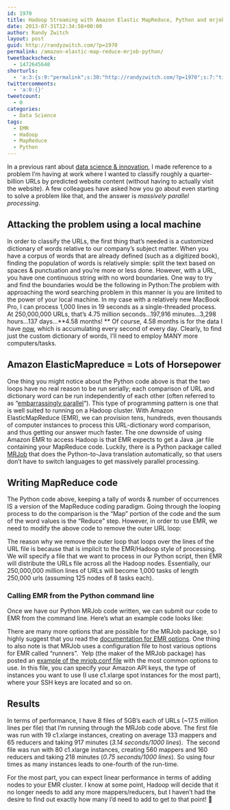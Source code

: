 ```yaml
---
id: 1970
title: Hadoop Streaming with Amazon Elastic MapReduce, Python and mrjob
date: 2013-07-31T12:34:58+00:00
author: Randy Zwitch
layout: post
guid: http://randyzwitch.com/?p=1970
permalink: /amazon-elastic-map-reduce-mrjob-python/
tweetbackscheck:
  - 1472645648
shorturls:
  - 'a:3:{s:9:"permalink";s:30:"http://randyzwitch.com/?p=1970";s:7:"tinyurl";s:26:"http://tinyurl.com/mtp872b";s:4:"isgd";s:19:"http://is.gd/l83fvh";}'
twittercomments:
  - 'a:0:{}'
tweetcount:
  - 0
categories:
  - Data Science
tags:
  - EMR
  - Hadoop
  - MapReduce
  - Python
---
```

In a previous rant about <a title="Data Science & Innovation" href="http://randyzwitch.com/data-science-innovation/" target="_blank">data science & innovation</a>, I made reference to a problem I&#8217;m having at work where I wanted to classify roughly a quarter-billion URLs by predicted website content (without having to actually visit the website). A few colleagues have asked how you go about even starting to solve a problem like that, and the answer is _massively parallel processing_.

<!--more-->

## Attacking the problem using a local machine

In order to classify the URLs, the first thing that&#8217;s needed is a customized dictionary of words relative to our company&#8217;s subject matter. When you have a corpus of words that are already defined (such as a digitized book), finding the population of words is relatively simple: split the text based on spaces & punctuation and you&#8217;re more or less done. However, with a URL, you have one continuous string with no word boundaries. One way to try and find the boundaries would be the following in Python:The problem with approaching the word searching problem in this manner is you are limited to the power of your local machine. In my case with a relatively new MacBook Pro, I can process 1,000 lines in 19 seconds as a single-threaded process. At 250,000,000 URLs, that&#8217;s 4.75 million seconds&#8230;197,916 minutes&#8230;3,298 hours&#8230;137 days&#8230;**4.58 months! ** Of course, 4.58 months is for the data I have <span style="text-decoration: underline;">now</span>, which is accumulating every second of every day. Clearly, to find just the custom dictionary of words, I&#8217;ll need to employ MANY more computers/tasks. 


  


## Amazon ElasticMapreduce = Lots of Horsepower

One thing you might notice about the Python code above is that the two loops have no real reason to be run serially; each comparison of URL and dictionary word can be run independently of each other (often referred to as &#8220;<a title="Embarassingly parallel" href="http://english.stackexchange.com/questions/83677/what-is-embarrassing-about-an-embarrassingly-parallel-problem" target="_blank">embarrassingly parallel</a>&#8220;). This type of programming pattern is one that is well suited to running on a Hadoop cluster. With Amazon ElasticMapReduce (EMR), we can provision tens, hundreds, even thousands of computer instances to process this URL-dictionary word comparison, and thus getting our answer much faster. The one downside of using Amazon EMR to access Hadoop is that EMR expects to get a Java .jar file containing your MapReduce code. Luckily, there is a Python package called <a title="MRjob Python package" href="http://pythonhosted.org/mrjob/" target="_blank">MRJob</a> that does the Python-to-Java translation automatically, so that users don&#8217;t have to switch languages to get massively parallel processing. 

## Writing MapReduce code

The Python code above, keeping a tally of words & number of occurrences IS a version of the MapReduce coding paradigm. Going through the looping process to do the comparison is the &#8220;Map&#8221; portion of the code and the sum of the word values is the &#8220;Reduce&#8221; step. However, in order to use EMR, we need to modify the above code to remove the outer URL loop:

The reason why we remove the outer loop that loops over the lines of the URL file is because that is implicit to the EMR/Hadoop style of processing. We will specify a file that we want to process in our Python script, then EMR will distribute the URLs file across all the Hadoop nodes. Essentially, our 250,000,000 million lines of URLs will become 1,000 tasks of length 250,000 urls (assuming 125 nodes of 8 tasks each).

### Calling EMR from the Python command line

Once we have our Python MRJob code written, we can submit our code to EMR from the command line. Here&#8217;s what an example code looks like:

There are many more options that are possible for the MRJob package, so I highly suggest that you read the <a title="MRJobs EMR options" href="http://pythonhosted.org/mrjob/guides/emr-quickstart.html" target="_blank">documentation for EMR options</a>. One thing to also note is that MRJob uses a configuration file to host various options for EMR called &#8220;runners&#8221;.  Yelp (the maker of the MRJob package) has posted an <a title="MRJob .conf file" href="https://github.com/Yelp/mrjob/blob/master/mrjob.conf.example" target="_blank">example of the mrjob.conf file</a> with the most common options to use. In this file, you can specify your Amazon API keys, the type of instances you want to use (I use c1.xlarge spot instances for the most part), where your SSH keys are located and so on.

## Results

In terms of performance, I have 8 files of 5GB&#8217;s each of URLs (~17.5 million lines per file) that I&#8217;m running through the MRJob code above. The first file was run with 19 c1.xlarge instances, creating on average 133 mappers and 65 reducers and taking 917 minutes (_3.14 seconds/1000 lines_).  The second file was run with 80 c1.xlarge instances, creating 560 mappers and 160 reducers and taking 218 minutes (_0.75 seconds/1000 lines_). So using four times as many instances leads to one-fourth of the run-time.

For the most part, you can expect linear performance in terms of adding nodes to your EMR cluster. I know at some point, Hadoop will decide that it no longer needs to add any more mappers/reducers, but I haven&#8217;t had the desire to find out exactly how many I&#8217;d need to add to get to that point! 🙂

&nbsp;

&nbsp;